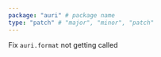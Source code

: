 ```yaml
---
package: "auri" # package name
type: "patch" # "major", "minor", "patch"
---
```


Fix `auri.format` not getting called